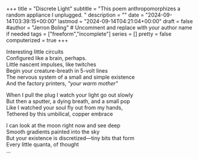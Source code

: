 +++
title = "Discrete Light"
subtitle = "This poem anthropomorphizes a random appliance I unplugged. "
description = ""
date = "2024-09-14T03:39:15+00:00"
lastmod = "2024-09-14T04:21:04+00:00"
draft = false
#author = "Jerron Boling" # Uncomment and replace with your author name if needed
tags = ["freeform","incomplete"]
series = []
pretty = false
computerized = true
+++

Interesting little circuits   
Configured like a brain, perhaps.  
Little nascent impulses, like twitches   
Begin your creature-breath in 5-volt lines  
The nervous system of a small and simple existence   
And the factory printers, *"your warm mother"*

When I pull the plug I watch your light go out slowly  
But then a sputter, a dying breath, and a small pop  
Like I watched your soul fly out from my hands,   
Tethered by this umbilical, copper embrace 

I can look at the moon right now and see deep  
Smooth gradients painted into the sky  
But your existence is discretized—tiny bits that form  
Every little quanta, of thought  
...


